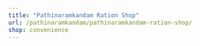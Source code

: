 ```yaml
---
title: "Pathinaramkandam Ration Shop"
url: /pathinaramkandam/pathinaramkandam-ration-shop/
shop: convenience
---
```

